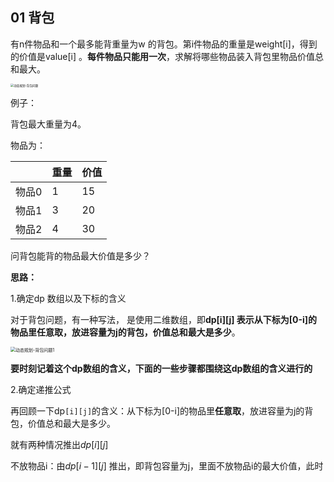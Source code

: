 ## 01 背包

有n件物品和一个最多能背重量为w 的背包。第i件物品的重量是weight[i]，得到的价值是value[i] 。**每件物品只能用一次**，求解将哪些物品装入背包里物品价值总和最大。

<img src="https://img-blog.csdnimg.cn/20210117175428387.jpg" alt="动态规划-背包问题" style="zoom: 33%;" />

例子：

背包最大重量为4。

物品为：

|       | 重量 | 价值 |
| ----- | ---- | ---- |
| 物品0 | 1    | 15   |
| 物品1 | 3    | 20   |
| 物品2 | 4    | 30   |

问背包能背的物品最大价值是多少？



**思路：**

1.确定dp 数组以及下标的含义

对于背包问题，有一种写法， 是使用二维数组，即**dp[i][j] 表示从下标为[0-i]的物品里任意取，放进容量为j的背包，价值总和最大是多少**。

<img src="https://img-blog.csdnimg.cn/20210110103003361.png" alt="动态规划-背包问题1" style="zoom:50%;" />

**要时刻记着这个dp数组的含义，下面的一些步骤都围绕这dp数组的含义进行的**

2.确定递推公式

再回顾一下dp`[i][j]`的含义：从下标为[0-i]的物品里**任意取**，放进容量为j的背包，价值总和最大是多少。

就有两种情况推出$dp[i][j]$

不放物品i：由$dp[i-1][j]$ 推出，即背包容量为j，里面不放物品i的最大价值，此时

